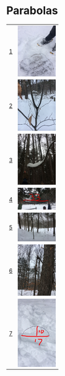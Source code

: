 # Parabolas
<table>

  <!-- START NEW ROW -->  
  <tr>
   <td>
      <a href="http://alpha.editor.p5js.org/full/rkO8IuiUf">1</a>
    </td>
    <td>
      <img src="https://raw.githubusercontent.com/woodstockcs/Parabolas/master/source-images/IMG_0332.JPG" width="100">
    </td>
  </tr>
  <!-- END NEW ROW -->    
  
  <!-- START NEW ROW -->  
  <tr>
   <td>
      <a href="http://alpha.editor.p5js.org/full/H1lannDs8M">2</a>
    </td>
    <td>
      <img src="https://raw.githubusercontent.com/woodstockcs/Parabolas/master/source-images/image3.jpeg" width="100">
    </td>
  </tr>
  <!-- END NEW ROW -->    

  <!-- START NEW ROW -->  
  <tr>
   <td>
      <a href="http://alpha.editor.p5js.org/full/r1hA7OoIf">3</a>
    </td>
    <td>
      <img src="https://raw.githubusercontent.com/woodstockcs/Parabolas/master/source-images/IMG_0325.JPG" width="100">
    </td>
  </tr>
  <!-- END NEW ROW -->    
  
  <!-- START NEW ROW -->
  <tr>
   <td>
      <a href="http://alpha.editor.p5js.org/full/r1Gi2PiLf">4</a>
    </td>
    <td>
      <img src="https://raw.githubusercontent.com/woodstockcs/Parabolas/master/source-images/IMG_0338.JPG" width="100">
    </td>
  </tr>
  <!-- END NEW ROW -->  

  <!-- START NEW ROW -->
  <tr>
   <td>
      <a href="http://alpha.editor.p5js.org/full/HyHy4_sLG">5</a>
    </td>
    <td>
      <img src="https://raw.githubusercontent.com/woodstockcs/Parabolas/master/source-images/image5.jpeg" width="100">
    </td>
  </tr>
  <!-- END NEW ROW -->  
  
  <!-- START NEW ROW -->
  <tr>
   <td>
      <a href="http://alpha.editor.p5js.org/full/B1OaEujUz">6</a>
    </td>
    <td>
      <img src="https://raw.githubusercontent.com/woodstockcs/Parabolas/master/source-images/image4.jpeg" width="100">
    </td>
  </tr>
  <!-- END NEW ROW -->  
  
  <!-- START NEW ROW -->
  <tr>
   <td>
      <a href="http://alpha.editor.p5js.org/full/ryTh3PsIM">7</a>
    </td>
    <td>
      <img src="https://raw.githubusercontent.com/woodstockcs/Parabolas/master/source-images/IMG_0329.JPG" width="100">
    </td>
  </tr>
  <!-- END NEW ROW -->  
  
</table>

